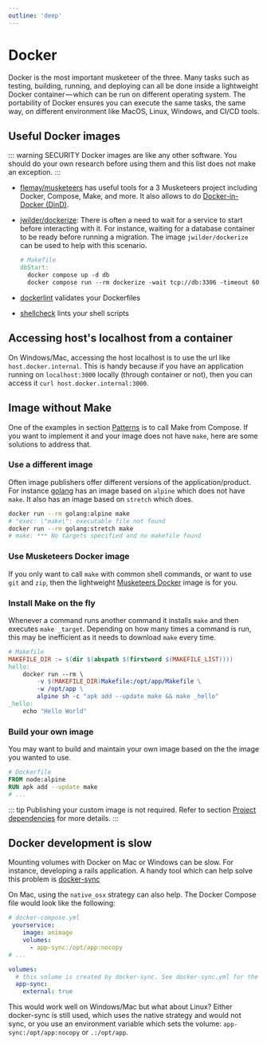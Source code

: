 ```yaml
---
outline: 'deep'
---
```


# Docker

Docker is the most important musketeer of the three. Many tasks such as testing, building, running, and deploying can all be done inside a lightweight Docker container — which can be run on different operating system. The portability of Docker ensures you can execute the same tasks, the same way, on different environment like MacOS, Linux, Windows, and CI/CD tools.

## Useful Docker images

::: warning SECURITY
Docker images are like any other software. You should do your own research before using them and this list does not make an exception.
:::

* [flemay/musketeers][linkDockerHubMusketeers] has useful tools for a 3 Musketeers project including Docker, Compose, Make, and more. It also allows to do [Docker-in-Docker (DinD)][linkPatternDinD].
* [jwilder/dockerize][linkDockerHubDockerize]: There is often a need to wait for a service to start before interacting with it. For instance, waiting for a database container to be ready before running a migration. The image `jwilder/dockerize` can be used to help with this scenario.

  ```makefile
  # Makefile
  dbStart:
    docker compose up -d db
    docker compose run --rm dockerize -wait tcp://db:3306 -timeout 60s
  ```

* [dockerlint][linkDockerHubDockerlint] validates your Dockerfiles
* [shellcheck][linkDockerHubShellcheck] lints your shell scripts

## Accessing host's localhost from a container

On Windows/Mac, accessing the host localhost is to use the url like `host.docker.internal`. This is handy because if you have an application running on `localhost:3000` locally (through container or not), then you can access it `curl host.docker.internal:3000`.

## Image without Make

One of the examples in section [Patterns][linkPatterns] is to call Make from Compose. If you want to implement it and your image does not have `make`, here are some solutions to address that.

### Use a different image

Often image publishers offer different versions of the application/product. For instance [golang][linkGolang] has an image based on `alpine` which does not have `make`. It also has an image based on `stretch` which does.

```bash
docker run --rm golang:alpine make
# "exec: \"make\": executable file not found
docker run --rm golang:stretch make
# make: *** No targets specified and no makefile found
```

### Use Musketeers Docker image

If you only want to call `make` with common shell commands, or want to use `git` and `zip`, then the lightweight [Musketeers Docker][linkDockerMusketeersRepo] image is for you.

### Install Make on the fly

Whenever a command runs another command it installs `make` and then executes `make _target`. Depending on how many times a command is run, this may be inefficient as it needs to download `make` every time.

```makefile
# Makefile
MAKEFILE_DIR := $(dir $(abspath $(firstword $(MAKEFILE_LIST))))
hello:
	docker run --rm \
		-v $(MAKEFILE_DIR)Makefile:/opt/app/Makefile \
		-w /opt/app \
		alpine sh -c "apk add --update make && make _hello"
_hello:
	echo "Hello World"
```

### Build your own image

You may want to build and maintain your own image based on the the image you wanted to use.

```dockerfile
# Dockerfile
FROM node:alpine
RUN apk add --update make
# ...
```

::: tip
Publishing your custom image is not required. Refer to section [Project dependencies][linkProjectDependencies] for more details.
:::

## Docker development is slow

Mounting volumes with Docker on Mac or Windows can be slow. For instance, developing a rails application. A handy tool which can help solve this problem is [docker-sync][linkDockerSync]

On Mac, using the `native_osx` strategy can also help. The Docker Compose file would look like the following:

```yaml
# docker-compose.yml
 yourservice:
    image: animage
    volumes:
      - app-sync:/opt/app:nocopy
# ...

volumes:
  # this volume is created by docker-sync. See docker-sync.yml for the config
  app-sync:
    external: true
```

This would work well on Windows/Mac but what about Linux? Either docker-sync is still used, which uses the native strategy and would not sync, or you use an environment variable which sets the volume: `app-sync:/opt/app:nocopy` or `.:/opt/app`.


[linkPatterns]: patterns
[linkPatternDinD]: patterns#docker-in-docker-dind
[linkProjectDependencies]: project-dependencies

[linkDockerSync]: http://docker-sync.io
[linkGolang]: https://hub.docker.com/_/golang/
[linkDockerMusketeersRepo]: https://github.com/flemay/docker-images
[linkDockerHubDockerize]: https://hub.docker.com/r/jwilder/dockerize
[linkDockerHubDockerlint]: https://hub.docker.com/r/redcoolbeans/dockerlint
[linkDockerHubShellcheck]: https://hub.docker.com/r/koalaman/shellcheck/
[linkDockerHubMusketeers]: https://hub.docker.com/r/flemay/musketeers
